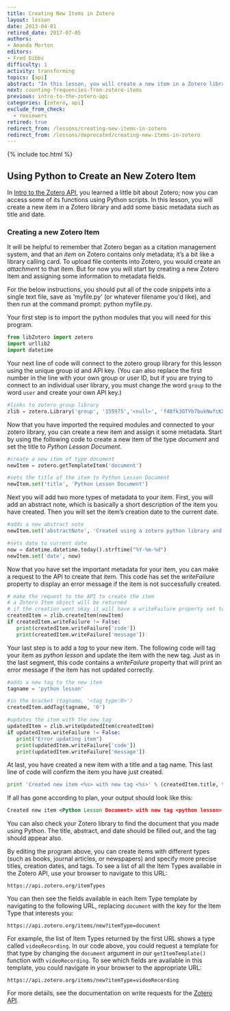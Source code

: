 ```yaml
---
title: Creating New Items in Zotero
layout: lesson
date: 2013-04-01
retired_date: 2017-07-05
authors:
- Amanda Morton
editors:
- Fred Gibbs
difficulty: 1
activity: transforming
topics: [api]
abstract: "In this lesson, you will create a new item in a Zotero library and add some basic metadata such as title and date."
next: counting-frequencies-from-zotero-items
previous: intro-to-the-zotero-api
categories: [zotero, api]
exclude_from_check:
  - reviewers
retired: true
redirect_from: /lessons/creating-new-items-in-zotero
redirect_from: /lessons/deprecated/creating-new-items-in-zotero
---
```


{% include toc.html %}





Using Python to Create an New Zotero Item
-----------------------------------------

In [Intro to the Zotero API][], you learned a little bit about Zotero; now you can
access some of its functions using Python scripts. In this lesson, you
will create a new item in a Zotero library and add some basic metadata
such as title and date.

### Creating a new Zotero Item

It will be helpful to remember that Zotero began as a citation
management system, and that an *item* on Zotero contains only metadata;
it’s a bit like a library calling card. To upload file contents into
Zotero, you would create an *attachment* to that item. But for now you
will start by creating a new Zotero Item and assigning some information
to metadata fields.

For the below instructions, you should put all of the code snippets into a single text file, save as 'myfile.py' (or whatever filename you'd like), and then run at the command prompt: python myfile.py.

Your first step is to import the python modules that you will need for
this program.

``` python
from libZotero import zotero
import urllib2
import datetime
```

Your next line of code will connect to the zotero group library for this lesson
using the unique group id and API key. (You can also replace the first number
in the line with your own group or user ID, but if you are trying to connect to
an individual user library, you must change the word `group` to the word
`user` and create your own API key.)

``` python
#links to zotero group library
zlib = zotero.Library('group', '155975','<null>', 'f4Bfk3OTYb7bukNwfcKXKNLG')
```

Now that you have imported the required modules and connected to your
zotero library, you can create a new item and assign it some metadata.
Start by using the following code to create a new item of the type
*document* and set the title to *Python Lesson Document.*

``` python
#create a new item of type document
newItem = zotero.getTemplateItem('document')

#sets the title of the item to Python Lesson Document
newItem.set('title', 'Python Lesson Document')
```

Next you will add two more types of metadata to your item. First, you
will add an abstract note, which is basically a short description of the
item you have created. Then you will set the item’s creation date to the
current date.

``` python
#adds a new abstract note
newItem.set('abstractNote', 'Created using a zotero python library and the write api')

#sets date to current date
now = datetime.datetime.today().strftime("%Y-%m-%d")
newItem.set('date', now)
```

Now that you have set the important metadata for your item, you can make
a request to the API to create that item. This code has set the
*writeFailure* property to display an error message if the item is not
successfully created.

``` python
# make the request to the API to create the item
# a Zotero Item object will be returned
# if the creation went okay it will have a writeFailure property set to False
createdItem = zlib.createItem(newItem)
if createdItem.writeFailure != False:
   print(createdItem.writeFailure['code'])
   print(createdItem.writeFailure['message'])
```

Your last step is to add a *tag* to your new item. The following code
will tag your item as *python lesson* and update the item with the new
tag. Just as in the last segment, this code contains a *writeFailure*
property that will print an error message if the item has not updated
correctly.

``` python
#adds a new tag to the new item
tagname = 'python lesson'

#in the bracket (tagname, '<tag type:0>')
createdItem.addTag(tagname, '0')

#updates the item with the new tag
updatedItem = zlib.writeUpdatedItem(createdItem)
if updatedItem.writeFailure != False:
   print("Error updating item")
   print(updatedItem.writeFailure['code'])
   print(updatedItem.writeFailure['message'])
```

At last, you have created a new item with a title and a tag name. This
last line of code will confirm the item you have just created.

``` python
print 'Created new item <%s> with new tag <%s>' % (createdItem.title, tagname)
```

If all has gone according to plan, your output should look like this:

``` xml
Created new item <Python Lesson Document> with new tag <python lesson>
```

You can also check your Zotero library to find the document that you
made using Python. The title, abstract, and date should be filled out,
and the tag should appear also.

By editing the program above, you can create items with different types
(such as books, journal articles, or newspapers) and specify more precise titles,
creation dates, and tags. To see a list of all the Item Types available
in the Zotero API, use your browser to navigate to this URL:

    https://api.zotero.org/itemTypes

You can then see the fields available in each Item Type template by
navigating to the following URL, replacing `document` with the key for the
Item Type that interests you:

    https://api.zotero.org/items/new?itemType=document

For example, the list of Item Types returned by the first URL shows a type called `videoRecording`.
In our code above, you could request a template for that type by changing the
`document` argument in our `getItemTemplate()` function with `videoRecording`. To
see which fields are available in this template, you could navigate in your browser to the
appropriate URL:

    https://api.zotero.org/items/new?itemType=videoRecording

For more details, see the documentation on write requests for the [Zotero API](https://www.zotero.org/support/dev/web_api/v3/write_requests).

  [Intro to the Zotero API]: /lessons/intro-to-the-zotero-api
